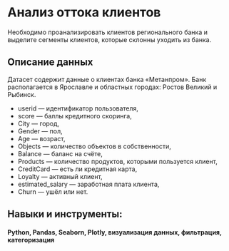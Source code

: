 # Анализ оттока клиентов
Необходимо проанализировать клиентов регионального банка и выделите сегменты клиентов, которые склонны уходить из банка.
## Описание данных
Датасет содержит данные о клиентах банка «Метанпром». Банк располагается в Ярославле и областных городах: Ростов Великий и Рыбинск.
- userid — идентификатор пользователя,
- score — баллы кредитного скоринга,
- City — город,
- Gender — пол,
- Age — возраст,
- Objects — количество объектов в собственности,
- Balance — баланс на счёте,
- Products — количество продуктов, которыми пользуется клиент,
- CreditCard — есть ли кредитная карта,
- Loyalty — активный клиент,
- estimated_salary — заработная плата клиента,
- Churn — ушёл или нет.

## Навыки и инструменты:
#### Python, Pandas, Seaborn, Plotly, визуализация данных, фильтрация, категоризация
